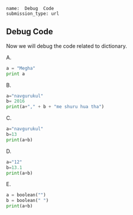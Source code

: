 ﻿```ngMeta
name:  Debug  Code
submission_type: url
```
## Debug  Code

Now we will debug the code related to dictionary.



A.

```python
a = "Megha"
print a
 ```

B. 

```python
a="navgurukul"
b= 2016
print(a+"," + b + "me shuru hua tha")
 ```
C. 

```python
a="navgurukul"
b=13
print(a+b)
 ```

D.

```python
a="12"
b=13.1
print(a+b)
 ```

E.

```python
a = boolean("")
b = boolean(" ")
print(a+b)
 ```

